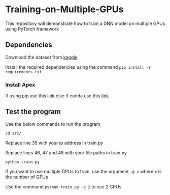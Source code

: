 # Training-on-Multiple-GPUs
This repository will demonstrate how to train a DNN model on multiple GPUs using PyTorch framework

## Dependencies

Download the dataset from [kaggle](https://www.kaggle.com/c/siim-isic-melanoma-classification/discussion/164092)

Install the required dependencies using the command `pip install -r requirements.txt`

### Install Apex 
If using pip use this [link](https://github.com/NVIDIA/apex) else if conda use this [link](https://anaconda.org/conda-forge/nvidia-apex)

## Test the program

Use the below commands to run the program

`cd src/`

Replace line 35 with your ip address in train.py 

Replace lines 46, 47 and 48 with your file paths in train.py

`python train.py`

If you want to use multiple GPUs to train, use the argument `-g x` where x is the number of GPUs

Use the command `python train.py -g 2` to use 2 GPUs

